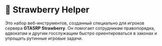 # 🍓 Strawberry Helper

Это набор веб-инструментов, созданный специально для игроков сервера **GTA5RP Strawberry**. Он помогает сотрудникам правопорядка, адвокатам и другим госслужащим быстро ориентироваться в законах и упрощать рутинные игровые задачи.

